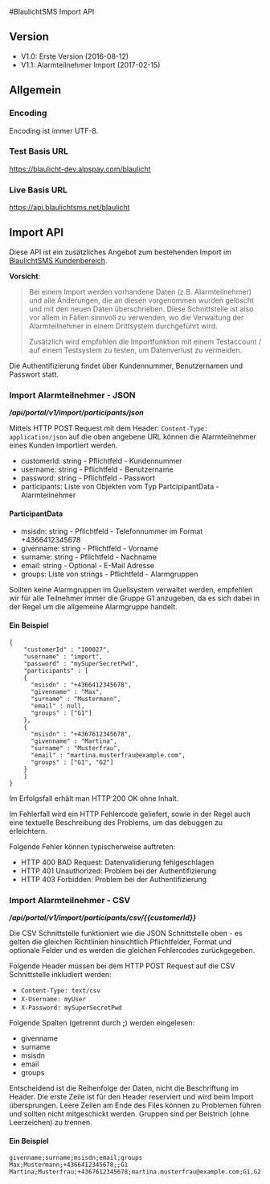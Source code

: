 #BlaulichtSMS Import API

## Version
- V1.0: Erste Version (2016-08-12)
- V1.1: Alarmteilnehmer Import (2017-02-15)

## Allgemein

### Encoding
Encoding ist immer UTF-8.

### Test Basis URL
https://blaulicht-dev.alpspay.com/blaulicht

### Live Basis URL
https://api.blaulichtsms.net/blaulicht

##  Import API

Diese API ist ein zusätzliches Angebot zum bestehenden Import im [BlaulichtSMS Kundenbereich](https://start2.blaulichts.sms.net).


**Vorsicht**:
>Bei einem Import werden vorhandene Daten (z.B. Alarmteilnehmer) und alle Änderungen, die an diesen vorgenommen wurden gelöscht und mit den neuen Daten überschrieben. Diese Schnittstelle ist also vor allem in Fällen sinnvoll zu verwenden, wo die Verwaltung der Alarmteilnehmer in einem Drittsystem durchgeführt wird.
>
>Zusätzlich wird empfohlen die Importfunktion mit einem Testaccount / auf einem Testsystem zu testen, um Datenverlust zu vermeiden.

Die Authentifizierung findet über Kundennummer, Benutzernamen und Passwort statt.

### Import Alarmteilnehmer - JSON
_**/api/portal/v1/import/participants/json**_

Mittels HTTP POST Request mit dem Header: `Content-Type: application/json` auf die oben angebene URL können die Alarmteilnehmer eines Kunden importiert werden.

- customerId: string - Pflichtfeld - Kundennummer
- username: string - Pflichtfeld - Benutzername
- password: string - Pflichtfeld - Passwort
- participants: Liste von Objekten vom Typ PartcipipantData - Alarmteilnehmer

#### ParticipantData

- msisdn: string - Pflichtfeld - Telefonnummer im Format +4366412345678
- givenname: string - Pflichtfeld - Vorname
- surname: string - Pflichtfeld - Nachname
- email: string - Optional - E-Mail Adresse
- groups: Liste von strings - Pflichtfeld - Alarmgruppen

Sollten keine Alarmgruppen im Quellsystem verwaltet werden, empfehlen wir für alle Teilnehmer immer die Gruppe G1 anzugeben, da es sich dabei in der Regel um die allgemeine Alarmgruppe handelt.

#### Ein Beispiel

    {
        "customerId" : "100027",
        "username" : "import",
        "password" : "mySuperSecretPwd",
        "participants" : [
        {
          "msisdn" : "+4366412345678",
          "givenname" : "Max",
          "surname" : "Mustermann",
          "email" : null,
          "groups" : ["G1"]
        },
        {
          "msisdn" : "+4367612345678",
          "givenname" : "Martina",
          "surname" : "Musterfrau",
          "email" : "martina.musterfrau@example.com",
          "groups" : ["G1", "G2"]
        }
        ]
    }

Im Erfolgsfall erhält man HTTP 200 OK ohne Inhalt.

Im Fehlerfall wird ein HTTP Fehlercode geliefert, sowie in der Regel auch eine textuelle Beschreibung des Problems, um das debuggen zu erleichtern.

Folgende Fehler können typischerweise auftreten:

- HTTP 400 BAD Request: Datenvalidierung fehlgeschlagen
- HTTP 401 Unauthorized: Problem bei der Authentifizierung
- HTTP 403 Forbidden: Problem bei der Authentifizierung


### Import Alarmteilnehmer - CSV
_**/api/portal/v1/import/participants/csv/{{customerId}}**_

Die CSV Schnittstelle funktioniert wie die JSON Schnittstelle oben - es gelten die gleichen Richtlinien hinsichtlich Pflichtfelder, Format und optionale Felder und es werden die gleichen Fehlercodes zurückgegeben.

Folgende Header müssen bei dem HTTP POST Request auf die CSV Schnittstelle inkludiert werden:

- `Content-Type: text/csv`
- `X-Username: myUser`
- `X-Password: mySuperSecretPwd`

Folgende Spalten (getrennt durch **;**) werden eingelesen:

- givenname
- surname
- msisdn
- email
- groups

Entscheidend ist die Reihenfolge der Daten, nicht die Beschriftung im Header. Die erste Zeile ist für den Header reserviert und wird beim Import übersprungen. Leere Zeilen am Ende des Files können zu Problemen führen und sollten nicht mitgeschickt werden. Gruppen sind per Beistrich (ohne Leerzeichen) zu trennen.

#### Ein Beispiel

    givenname;surname;msisdn;email;groups  
    Max;Mustermann;+4366412345678;;G1  
    Martina;Musterfrau;+4367612345678;martina.musterfrau@example.com;G1,G2